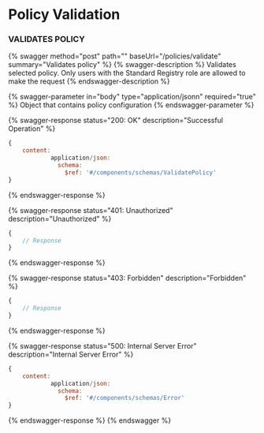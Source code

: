 # Policy Validation

### VALIDATES POLICY

{% swagger method="post" path="" baseUrl="/policies/validate" summary="Validates policy" %}
{% swagger-description %}
Validates selected policy. Only users with the Standard Registry role are allowed to make the request
{% endswagger-description %}

{% swagger-parameter in="body" type="application/jsonn" required="true" %}
Object that contains policy configuration
{% endswagger-parameter %}

{% swagger-response status="200: OK" description="Successful Operation" %}
```javascript
{
    content:
            application/json:
              schema:
                $ref: '#/components/schemas/ValidatePolicy'
}
```
{% endswagger-response %}

{% swagger-response status="401: Unauthorized" description="Unauthorized" %}
```javascript
{
    // Response
}
```
{% endswagger-response %}

{% swagger-response status="403: Forbidden" description="Forbidden" %}
```javascript
{
    // Response
}
```
{% endswagger-response %}

{% swagger-response status="500: Internal Server Error" description="Internal Server Error" %}
```javascript
{
    content:
            application/json:
              schema:
                $ref: '#/components/schemas/Error'
}
```
{% endswagger-response %}
{% endswagger %}
